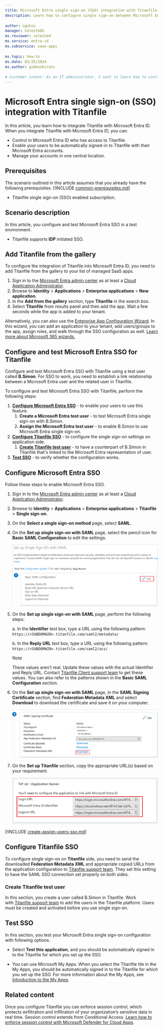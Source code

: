 ```yaml
---
title: Microsoft Entra single sign-on (SSO) integration with Titanfile
description: Learn how to configure single sign-on between Microsoft Entra ID and Titanfile.

author: nguhiu
manager: CelesteDG
ms.reviewer: celested
ms.service: entra-id
ms.subservice: saas-apps

ms.topic: how-to
ms.date: 03/25/2024
ms.author: gideonkiratu

# Customer intent: As an IT administrator, I want to learn how to configure single sign-on between Microsoft Entra ID and Titanfile so that I can control who has access to Titanfile, enable automatic sign-in with Microsoft Entra accounts, and manage my accounts in one central location.
---
```


# Microsoft Entra single sign-on (SSO) integration with Titanfile

In this article,  you learn how to integrate Titanfile with Microsoft Entra ID. When you integrate Titanfile with Microsoft Entra ID, you can:

* Control in Microsoft Entra ID who has access to Titanfile.
* Enable your users to be automatically signed-in to Titanfile with their Microsoft Entra accounts.
* Manage your accounts in one central location.

## Prerequisites
The scenario outlined in this article assumes that you already have the following prerequisites:
[!INCLUDE [common-prerequisites.md](~/identity/saas-apps/includes/common-prerequisites.md)]
* Titanfile single sign-on (SSO) enabled subscription.

## Scenario description

In this article,  you configure and test Microsoft Entra SSO in a test environment.

* Titanfile supports **IDP** initiated SSO.

## Add Titanfile from the gallery

To configure the integration of Titanfile into Microsoft Entra ID, you need to add Titanfile from the gallery to your list of managed SaaS apps.

1. Sign in to the [Microsoft Entra admin center](https://entra.microsoft.com) as at least a [Cloud Application Administrator](~/identity/role-based-access-control/permissions-reference.md#cloud-application-administrator).
1. Browse to **Identity** > **Applications** > **Enterprise applications** > **New application**.
1. In the **Add from the gallery** section, type **Titanfile** in the search box.
1. Select **Titanfile** from results panel and then add the app. Wait a few seconds while the app is added to your tenant.

 Alternatively, you can also use the [Enterprise App Configuration Wizard](https://portal.office.com/AdminPortal/home?Q=Docs#/azureadappintegration). In this wizard, you can add an application to your tenant, add users/groups to the app, assign roles, and walk through the SSO configuration as well. [Learn more about Microsoft 365 wizards.](/microsoft-365/admin/misc/azure-ad-setup-guides)

<a name='configure-and-test-azure-ad-sso-for-titanfile'></a>

## Configure and test Microsoft Entra SSO for Titanfile

Configure and test Microsoft Entra SSO with Titanfile using a test user called **B.Simon**. For SSO to work, you need to establish a link relationship between a Microsoft Entra user and the related user in Titanfile.

To configure and test Microsoft Entra SSO with Titanfile, perform the following steps:

1. **[Configure Microsoft Entra SSO](#configure-azure-ad-sso)** - to enable your users to use this feature.
    1. **Create a Microsoft Entra test user** - to test Microsoft Entra single sign-on with B.Simon.
    1. **Assign the Microsoft Entra test user** - to enable B.Simon to use Microsoft Entra single sign-on.
1. **[Configure Titanfile SSO](#configure-titanfile-sso)** - to configure the single sign-on settings on application side.
    1. **[Create Titanfile test user](#create-titanfile-test-user)** - to have a counterpart of B.Simon in Titanfile that's linked to the Microsoft Entra representation of user.
1. **[Test SSO](#test-sso)** - to verify whether the configuration works.

<a name='configure-azure-ad-sso'></a>

## Configure Microsoft Entra SSO

Follow these steps to enable Microsoft Entra SSO.

1. Sign in to the [Microsoft Entra admin center](https://entra.microsoft.com) as at least a [Cloud Application Administrator](~/identity/role-based-access-control/permissions-reference.md#cloud-application-administrator).
1. Browse to **Identity** > **Applications** > **Enterprise applications** > **Titanfile** > **Single sign-on**.
1. On the **Select a single sign-on method** page, select **SAML**.
1. On the **Set up single sign-on with SAML** page, select the pencil icon for **Basic SAML Configuration** to edit the settings.

   ![Edit Basic SAML Configuration](common/edit-urls.png)

1. On the **Set up single sign-on with SAML** page, perform the following steps:

    a. In the **Identifier** text box, type a URL using the following pattern:
    `https://<SUBDOMAIN>.titanfile.com/saml2/metadata/`

    b. In the **Reply URL** text box, type a URL using the following pattern:
    `https://<SUBDOMAIN>.titanfile.com/saml2/acs/`

	> [!NOTE]
	> These values aren't real. Update these values with the actual Identifier and Reply URL. Contact [Titanfile Client support team](mailto:support@titanfile.com) to get these values. You can also refer to the patterns shown in the **Basic SAML Configuration** section.

1. On the **Set up single sign-on with SAML** page, in the **SAML Signing Certificate** section,  find **Federation Metadata XML** and select **Download** to download the certificate and save it on your computer.

	![The Certificate download link](common/metadataxml.png)

1. On the **Set up Titanfile** section, copy the appropriate URL(s) based on your requirement.

	![Copy configuration URLs](common/copy-configuration-urls.png)

<a name='create-an-azure-ad-test-user'></a>

[!INCLUDE [create-assign-users-sso.md](~/identity/saas-apps/includes/create-assign-users-sso.md)]

## Configure Titanfile SSO

To configure single sign-on on **Titanfile** side, you need to send the downloaded **Federation Metadata XML** and appropriate copied URLs from the application configuration to [Titanfile support team](mailto:support@titanfile.com). They set this setting to have the SAML SSO connection set properly on both sides.

### Create Titanfile test user

In this section, you create a user called B.Simon in Titanfile. Work with [Titanfile support team](mailto:support@titanfile.com) to add the users in the Titanfile platform. Users must be created and activated before you use single sign-on.

## Test SSO 

In this section, you test your Microsoft Entra single sign-on configuration with following options.

* Select **Test this application**, and you should be automatically signed in to the Titanfile for which you set up the SSO.

* You can use Microsoft My Apps. When you select the Titanfile tile in the My Apps, you should be automatically signed in to the Titanfile for which you set up the SSO. For more information about the My Apps, see [Introduction to the My Apps](https://support.microsoft.com/account-billing/sign-in-and-start-apps-from-the-my-apps-portal-2f3b1bae-0e5a-4a86-a33e-876fbd2a4510).

## Related content

Once you configure Titanfile you can enforce session control, which protects exfiltration and infiltration of your organization’s sensitive data in real time. Session control extends from Conditional Access. [Learn how to enforce session control with Microsoft Defender for Cloud Apps](/cloud-app-security/proxy-deployment-aad).
